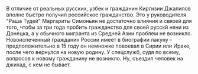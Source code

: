 В отличие от реальных русских, узбек и гражданин Киргизии Джалилов вполне быстро получил российское гражданство. Это у руководителя "Раша Тудей" Маргариты Симоньян не достаточно влияния и связей для того, чтобы за три года пробить гражданство для своей русскй няни из Донецка, а у обычного мигранта из Средней Азии проблем не возникло. Новоиспеченный гражданин России имеет в биографии лакуну - предположительно в 15 году он немножко повоевал в Сирии или Ираке, после чего вернулся на новую родину. У спецслужб, судя по всему, вопросов к новому гражданину не возникло. Ну, съездил человек на джихад, с кем не бывает. 

